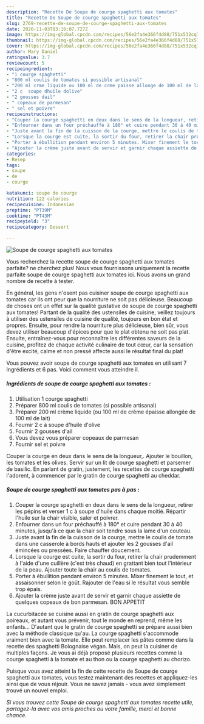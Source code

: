 ```yaml
---
description: "Recette De Soupe de courge spaghetti aux tomates"
title: "Recette De Soupe de courge spaghetti aux tomates"
slug: 2769-recette-de-soupe-de-courge-spaghetti-aux-tomates
date: 2020-11-03T03:16:07.727Z
image: https://img-global.cpcdn.com/recipes/56e2fa4e366f4d88/751x532cq70/soupe-de-courge-spaghetti-aux-tomates-photo-principale-de-la-recette.jpg
thumbnail: https://img-global.cpcdn.com/recipes/56e2fa4e366f4d88/751x532cq70/soupe-de-courge-spaghetti-aux-tomates-photo-principale-de-la-recette.jpg
cover: https://img-global.cpcdn.com/recipes/56e2fa4e366f4d88/751x532cq70/soupe-de-courge-spaghetti-aux-tomates-photo-principale-de-la-recette.jpg
author: Mary Daniel
ratingvalue: 3.7
reviewcount: 5
recipeingredient:
- "1 courge spaghetti"
- "800 ml coulis de tomates si possible artisanal"
- "200 ml crme liquide ou 100 ml de crme paisse allonge de 100 ml de lait"
- "2 c  soupe dhuile dolive"
- "2 gousses dail"
- " copeaux de parmesan"
- " sel et poivre"
recipeinstructions:
- "Couper la courge spaghetti en deux dans le sens de la longueur, retirer les pépins et verser 1 c à soupe d&#39;huile dans chaque moitié. Répartir l&#39;huile sur la chair visible, saler et poivrer."
- "Enfourner dans un four préchauffé à 180° et cuire pendant 30 à 40 minutes, jusqu&#39;à ce que la chair soit tendre sous la lame d&#39;un couteau."
- "Juste avant la fin de la cuisson de la courge, mettre le coulis de tomate dans une casserole à bords hauts et ajouter les 2 gousses d&#39;ail émincées ou pressées. Faire chauffer doucement."
- "Lorsque la courge est cuite, la sortir du four, retirer la chair prudemment à l&#39;aide d&#39;une cuillère (c&#39;est très chaud) en grattant bien tout l&#39;intérieur de la peau. Ajouter toute la chair au coulis de tomates."
- "Porter à ébullition pendant environ 5 minutes. Mixer finement le tout, et assaisonner selon le goût. Rajouter de l&#39;eau si le résultat vous semble trop épais."
- "Ajouter la crème juste avant de servir et garnir chaque assiette de quelques copeaux de bon parmesan. BON APPETIT"
categories:
- Resep
tags:
- soupe
- de
- courge

katakunci: soupe de courge 
nutrition: 122 calories
recipecuisine: Indonesian
preptime: "PT39M"
cooktime: "PT43M"
recipeyield: "3"
recipecategory: Dessert

---
```



![Soupe de courge spaghetti aux tomates](https://img-global.cpcdn.com/recipes/56e2fa4e366f4d88/751x532cq70/soupe-de-courge-spaghetti-aux-tomates-photo-principale-de-la-recette.jpg)

Vous recherchez la recette soupe de courge spaghetti aux tomates parfaite? ne cherchez plus! Nous vous fournissons uniquement la recette parfaite soupe de courge spaghetti aux tomates ici. Nous avons un grand nombre de recette à tester.

En général, les gens n'osent pas cuisiner soupe de courge spaghetti aux tomates car ils ont peur que la nourriture ne soit pas délicieuse. Beaucoup de choses ont un effet sur la qualité gustative de soupe de courge spaghetti aux tomates! Partant de la qualité des ustensiles de cuisine, veillez toujours à utiliser des ustensiles de cuisine de qualité, toujours en bon état et propres. Ensuite, pour rendre la nourriture plus délicieuse, bien sûr, vous devez utiliser beaucoup d'épices pour que le plat obtenu ne soit pas plat. Ensuite, entraînez-vous pour reconnaître les différentes saveurs de la cuisine, profitez de chaque activité culinaire de tout cœur, car la sensation d'être excité, calme et non pressé affecte aussi le résultat final du plat!

<!--inarticleads1-->

Vous pouvez avoir soupe de courge spaghetti aux tomates en utilisant 7 Ingrédients et 6 pas. Voici comment vous atteindre il.

##### Ingrédients de soupe de courge spaghetti aux tomates :

1. Utilisation 1 courge spaghetti
1. Préparer 800 ml coulis de tomates (si possible artisanal)
1. Préparer 200 ml crème liquide (ou 100 ml de crème épaisse allongée de 100 ml de lait)
1. Fournir 2 c à soupe d&#39;huile d&#39;olive
1. Fournir 2 gousses d&#39;ail
1. Vous devez vous préparer  copeaux de parmesan
1. Fournir  sel et poivre


Couper la courge en deux dans le sens de la longueur,. Ajouter le bouillon, les tomates et les olives. Servir sur un lit de courge spaghetti et parsemer de basilic. En parlant de gratin, justement, les recettes de courge spaghetti l&#39;adorent, à commencer par le gratin de courge spaghetti au cheddar. 

<!--inarticleads2-->

##### Soupe de courge spaghetti aux tomates pas à pas :

1. Couper la courge spaghetti en deux dans le sens de la longueur, retirer les pépins et verser 1 c à soupe d&#39;huile dans chaque moitié. Répartir l&#39;huile sur la chair visible, saler et poivrer.
1. Enfourner dans un four préchauffé à 180° et cuire pendant 30 à 40 minutes, jusqu&#39;à ce que la chair soit tendre sous la lame d&#39;un couteau.
1. Juste avant la fin de la cuisson de la courge, mettre le coulis de tomate dans une casserole à bords hauts et ajouter les 2 gousses d&#39;ail émincées ou pressées. Faire chauffer doucement.
1. Lorsque la courge est cuite, la sortir du four, retirer la chair prudemment à l&#39;aide d&#39;une cuillère (c&#39;est très chaud) en grattant bien tout l&#39;intérieur de la peau. Ajouter toute la chair au coulis de tomates.
1. Porter à ébullition pendant environ 5 minutes. Mixer finement le tout, et assaisonner selon le goût. Rajouter de l&#39;eau si le résultat vous semble trop épais.
1. Ajouter la crème juste avant de servir et garnir chaque assiette de quelques copeaux de bon parmesan. BON APPETIT


La cucurbitacée se cuisine aussi en gratin de courge spaghetti aux poireaux, et autant vous prévenir, tout le monde en reprend, même les enfants… D&#39;autant que le gratin de courge spaghetti se prépare aussi bien avec la méthode classique qu&#39;au. La courge spaghetti s&#39;accommode vraiment bien avec la tomate. Elle peut remplacer les pâtes comme dans la recette des spaghetti Bolognaise végan. Mais, on peut la cuisiner de multiples façons. Je vous ai déjà proposé plusieurs recettes comme la courge spaghetti à la tomate et au thon ou la courge spaghetti au chorizo. 

<!--inarticleads1-->

<p>
Puisque vous avez atteint la fin de cette recette de Soupe de courge spaghetti aux tomates, vous testez maintenant des recettes et appliquez-les ainsi que de vous réjouir. Vous ne savez jamais - vous avez simplement trouvé un nouvel emploi.
</p>

<p>
<i>Si vous trouvez cette Soupe de courge spaghetti aux tomates recette utile, partagez-la avec vos amis proches ou votre famille, merci et bonne chance.</i>
</p>

